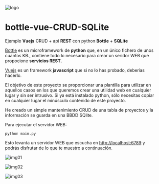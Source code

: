![logo](https://raw.github.com/1N0T/images/master/global/1N0T.png)
# bottle-vue-CRUD-SQLite
Ejemplo **Vuejs** CRUD + api **REST** con python **Bottle** + **SQLite**

[Bottle](https://bottlepy.org/docs/dev/) es un microframework de **python** que, en un único fichero de unos cuantos KB., contiene todo lo necesario para crear un seridor WEB que propocione **servicios REST**.

[Vuejs](https://vuejs.org/) es un framework **javascript** que si no lo has probado, deberías hacerlo.

El objetivo de este proyecto se proporcionar una plantilla para utilizar en aquellos casos en los que queremos crear una utilidad web en cualquier lugar y sin ser intrusivo. Si ya está instalado python, sólo necesitas copiar en cualquier lugar el minúsculo contenido de este proyecto.

He creado un simple mantenimiento CRUD de una tabla de proyectos y la información se guarda en una BBDD SQlite.

Para ejecutar el servidor WEB:

    python main.py

Esto levanta un servidor WEB que escucha en [http://localhost:6789](http://localhost:6789) y podrás disfrutar de lo que te muestro a continuación.

![img01](https://raw.github.com/1N0T/images/master/bottle-vue-CRUD-SQLite/bottle-vue-CRUD-SQLite_01.png)

![img02](https://raw.github.com/1N0T/images/master/bottle-vue-CRUD-SQLite/bottle-vue-CRUD-SQLite_02.png)

![img03](https://raw.github.com/1N0T/images/master/bottle-vue-CRUD-SQLite/bottle-vue-CRUD-SQLite_03.png)
